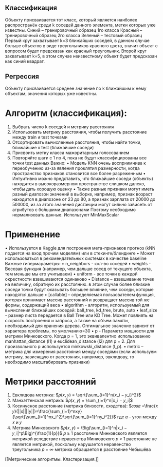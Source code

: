 ## Классификация

Объекту присваивается тот класс, который является наиболее распространён среди k соседей данного элемента, метки которых уже известны.
Синий – тренировочный образец 1го класса
Красный – тренировочный образец 2го класса
Зеленый – тестовый образец
Первый круг захватывает k=3 ближайших соседей, в данном случае больше объектов в виде треугольников красного цвета, значит объект с вопросом будет предсказан как красный треугольник. Второй круг захватывает k=5, в этом случае неизвестному объект будет предсказан как синий квадрат.
## Регрессия

Объекту присваивается среднее значение по k ближайшим к нему объектам, значения
которых уже известны.


# Алгоритм (классификация):
1. Выбрать число k соседей и метрику расстояния
2. Использовать метрику расстояния, чтобы получить расстояние между train и test точками
3. Отсортировать вычисленные расстояния, чтобы найти точки, ближайшие к test (ближайшие соседи)
4. Присвоить метку класса мажоритарным голосованием
5. Повторяйте шаги с 1 по 4, пока не будут классифицированы все точки test данных
Важно:
• Модель KNN очень восприимчива к переобучению из-за явления проклятия размерности, когда пространство признаков становится все более разреженным
• Интуитивно можно представить, что ближайшие соседи (объекты) находятся в высокоразмерном пространстве слишком далеко, чтобы дать хорошую оценку
• Также разные признаки могут иметь разный диапозон значений в выборке, например, признак возраст находится в диапозоне от 23 до 80, а признак зарплата от 20000 до 500000, из за этого значения дистанции могут сильно зависеть от атрибутов с бо́льшими диапазонами
Поэтому необходимо нормализовать данные. Используют MinMaxScalar

# Применение

• Используется в Kaggle для построения мета-признаков прогноз (kNN подается на вход прочим моделям) или в стекинге/блендинге
• Может использоваться в рекомендательных системах в качестве baseline
Важные гипермараметры:
• n_neighbors - кол-во соседей
• weights - Весовая функция (например, чем дальше сосед от текущего объекта, тем меньше мы его учитываем)
• uniform - все точки в каждой окрестности взвешиваются одинаково
• Distance – взвешивание точек на величину, обратную их расстоянию. в этом случае более близкие соседи точки будут
оказывать большее влияние, чем соседи, которые находятся дальше
• [callable] – определяемая пользователем функция, которая принимает массив расстояний и возвращает массив той же формы, содержащий веса
• algorithm - алгоритм, используемый для вычисления ближайших соседей: ball_tree, kd_tree, brute, auto
• leaf_size - размер листа передается в Ball Tree или KD Tree. Может повлиять на скорость построения и запроса, а также на объем памяти, необходимый для хранения дерева. Оптимальное значение зависит от характера проблемы, по умолчанию=30
• p - Параметр мощности для метрики Минковского. Когда p = 1, это эквивалентно использованию manhattan_distance (l1) и euclidean_distance (l2) для p = 2. Для произвольного p используется minkowski_distance (l_p).
• metric – метрика для измерения расстояния между соседями (если используем метрику, зависящую от расстояния, например, эвклидову, то необходимо масштабировать признаки)

# Метрики расстояний

1) Евклидова метрика:
$𝜌(𝑥, 𝑦) = \sqrt{\sum_{i=1}^n(𝑥_i − 𝑦_i)^2}$
2) Манхэттенская метрика:
$𝜌(𝑥, 𝑦) = \sum_{i=1}^n|x_i − 𝑦_i|$
3) Косинусное расстояние (метрика близости, сходства):
$𝑐𝑜𝑠𝛼 =\frac{𝑥 𝑦}{||x||||y||}=\frac{\sum_{i=1}^nxy}{\sqrt{\sum_{i=1}^nx_i^2}\sqrt{\sum_{i=1}^ny_i^2}}$
где 𝛼 – угол между 𝑥 и 𝑦
4) Метрика Минковского
$𝜌(𝑥, 𝑦) = \Big(\sum_{i=1}^n|x_i − 𝑦_i|^p\Big)^{\frac{1}{p}}$
𝑝 ≥ 1 расстояние Минковского является метрикой вследствие неравенства Минковского
𝑝 < 1 расстояние не является метрикой, поскольку нарушается неравенство треугольника
𝑝 = ∞ метрика обращается в расстояние Чебышёва

[[Метрические алгоритмы. Кластеризация.]]